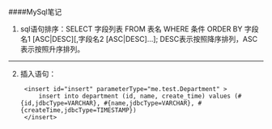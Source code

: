 ####MySql笔记

1. sql语句排序：SELECT 字段列表 FROM 表名 WHERE 条件  ORDER BY 字段名1 [ASC|DESC][,字段名2 [ASC|DESC]...]; DESC表示按照降序排列，ASC表示按照升序排列。

___

2. 插入语句：

		<insert id="insert" parameterType="me.test.Department" >
	   	    insert into department (id, name, create_time) values (#{id,jdbcType=VARCHAR}, #{name,jdbcType=VARCHAR}, #{createTime,jdbcType=TIMESTAMP})
	   	</insert>
   	
   	